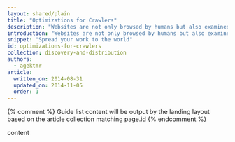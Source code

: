 ```yaml
---
layout: shared/plain
title: "Optimizations for Crawlers"
description: "Websites are not only browsed by humans but also examined by crawlers. Learn how to get your website better control over a remote site appearance."
introduction: "Websites are not only browsed by humans but also examined by crawlers. Learn how to get your website better control over a remote site appearance."
snippet: "Spread your work to the world"
id: optimizations-for-crawlers
collection: discovery-and-distribution
authors:
  - agektmr
article:
  written_on: 2014-08-31
  updated_on: 2014-11-05
  order: 1
---
```


{% comment %}
Guide list content will be output by the landing layout based on the article collection matching page.id
{% endcomment %}

content
